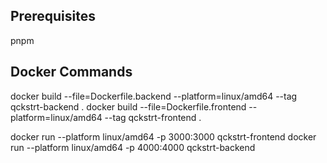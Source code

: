 ## Prerequisites
pnpm 


## Docker Commands

docker build --file=Dockerfile.backend --platform=linux/amd64 --tag qckstrt-backend .
docker build --file=Dockerfile.frontend --platform=linux/amd64 --tag qckstrt-frontend .

docker run --platform linux/amd64 -p 3000:3000 qckstrt-frontend
docker run --platform linux/amd64 -p 4000:4000 qckstrt-backend